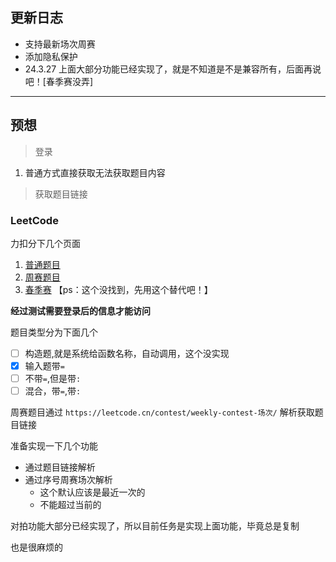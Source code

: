 


## 更新日志

- 支持最新场次周赛
- 添加隐私保护
- 24.3.27 上面大部分功能已经实现了，就是不知道是不是兼容所有，后面再说吧！[春季赛没弄]



---

## 预想

> 登录
1. 普通方式直接获取无法获取题目内容
> 获取题目链接

### LeetCode



力扣分下几个页面

1. [普通题目](https://leetcode.cn/problems)
2. [周赛题目](https://leetcode.cn/contest/weekly-contest-387/problems/count-submatrices-with-top-left-element-and-sum-less-than-k/)
3. [春季赛](https://leetcode.cn/contest/) 【ps：这个没找到，先用这个替代吧！】

**经过测试需要登录后的信息才能访问**

题目类型分为下面几个
- [ ] 构造题,就是系统给函数名称，自动调用，这个没实现
- [x] 输入题带`=`
- [ ]  不带`=`,但是带`:`
- [ ]  混合，带`=`,带`:`

周赛题目通过
`https://leetcode.cn/contest/weekly-contest-场次/` 解析获取题目链接



准备实现一下几个功能
- 通过题目链接解析
- 通过序号周赛场次解析
   - 这个默认应该是最近一次的
   - 不能超过当前的


对拍功能大部分已经实现了，所以目前任务是实现上面功能，毕竟总是复制

也是很麻烦的

